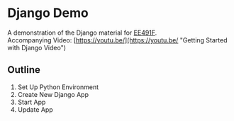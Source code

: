 # Django Demo
A demonstration of the Django material for [EE491F](https://ee491f.github.io/course-material/#django "EE491F Course Webpage").  
Accompanying Video: [https://youtu.be/](https://youtu.be/ "Getting Started with Django Video")

Outline
-------
1. Set Up Python Environment
1. Create New Django App
1. Start App
1. Update App

